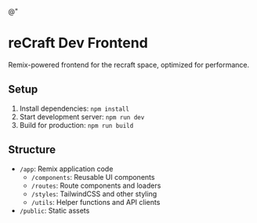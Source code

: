 @"
# reCraft Dev Frontend

Remix-powered frontend for the recraft space, optimized for performance.

## Setup
1. Install dependencies: `npm install`
2. Start development server: `npm run dev`
3. Build for production: `npm run build`

## Structure
- `/app`: Remix application code
  - `/components`: Reusable UI components
  - `/routes`: Route components and loaders
  - `/styles`: TailwindCSS and other styling
  - `/utils`: Helper functions and API clients
- `/public`: Static assets